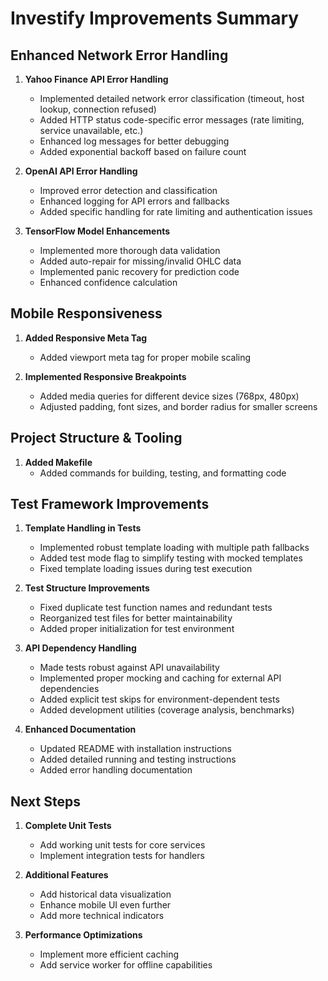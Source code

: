 # Investify Improvements Summary

## Enhanced Network Error Handling
1. **Yahoo Finance API Error Handling**
   - Implemented detailed network error classification (timeout, host lookup, connection refused)
   - Added HTTP status code-specific error messages (rate limiting, service unavailable, etc.)
   - Enhanced log messages for better debugging
   - Added exponential backoff based on failure count

2. **OpenAI API Error Handling**
   - Improved error detection and classification
   - Enhanced logging for API errors and fallbacks
   - Added specific handling for rate limiting and authentication issues

3. **TensorFlow Model Enhancements**
   - Implemented more thorough data validation
   - Added auto-repair for missing/invalid OHLC data
   - Implemented panic recovery for prediction code
   - Enhanced confidence calculation

## Mobile Responsiveness
1. **Added Responsive Meta Tag**
   - Added viewport meta tag for proper mobile scaling

2. **Implemented Responsive Breakpoints**
   - Added media queries for different device sizes (768px, 480px)
   - Adjusted padding, font sizes, and border radius for smaller screens

## Project Structure & Tooling
1. **Added Makefile**
   - Added commands for building, testing, and formatting code

## Test Framework Improvements
1. **Template Handling in Tests**
   - Implemented robust template loading with multiple path fallbacks
   - Added test mode flag to simplify testing with mocked templates
   - Fixed template loading issues during test execution

2. **Test Structure Improvements**
   - Fixed duplicate test function names and redundant tests
   - Reorganized test files for better maintainability
   - Added proper initialization for test environment

3. **API Dependency Handling**
   - Made tests robust against API unavailability 
   - Implemented proper mocking and caching for external API dependencies
   - Added explicit test skips for environment-dependent tests
   - Added development utilities (coverage analysis, benchmarks)

2. **Enhanced Documentation**
   - Updated README with installation instructions
   - Added detailed running and testing instructions
   - Added error handling documentation

## Next Steps
1. **Complete Unit Tests**
   - Add working unit tests for core services
   - Implement integration tests for handlers

2. **Additional Features**
   - Add historical data visualization
   - Enhance mobile UI even further
   - Add more technical indicators

3. **Performance Optimizations**
   - Implement more efficient caching
   - Add service worker for offline capabilities
